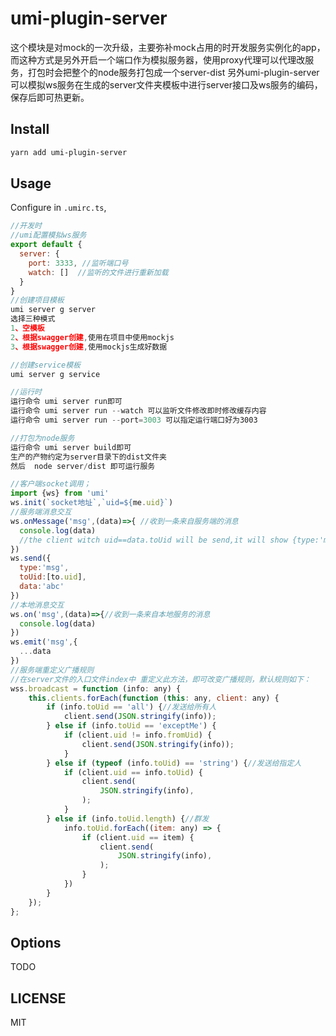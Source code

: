 # umi-plugin-server
这个模块是对mock的一次升级，主要弥补mock占用的时开发服务实例化的app，而这种方式是另外开启一个端口作为模拟服务器，使用proxy代理可以代理改服务，打包时会把整个的node服务打包成一个server-dist
另外umi-plugin-server 可以模拟ws服务在生成的server文件夹模板中进行server接口及ws服务的编码，保存后即可热更新。

## Install

```bash
yarn add umi-plugin-server
```

## Usage

Configure in `.umirc.ts`,

```js
//开发时
//umi配置模拟ws服务
export default {
  server: { 
    port: 3333, //监听端口号
    watch: []  //监听的文件进行重新加载
  }
}
//创建项目模板
umi server g server
选择三种模式
1、空模板
2、根据swagger创建,使用在项目中使用mockjs
3、根据swagger创建,使用mockjs生成好数据

//创建service模板
umi server g service

//运行时
运行命令 umi server run即可
运行命令 umi server run --watch 可以监听文件修改即时修改缓存内容
运行命令 umi server run --port=3003 可以指定运行端口好为3003

//打包为node服务
运行命令 umi server build即可
生产的产物约定为server目录下的dist文件夹
然后  node server/dist 即可运行服务
```
```js
//客户端socket调用；
import {ws} from 'umi'
ws.init(`socket地址`,`uid=${me.uid}`)
//服务端消息交互
ws.onMessage('msg',(data)=>{ //收到一条来自服务端的消息
  console.log(data)
  //the client witch uid==data.toUid will be send,it will show {type:'msg',data:'abc'}
})
ws.send({
  type:'msg',
  toUid:[to.uid],
  data:'abc'
})
//本地消息交互
ws.on('msg',(data)=>{//收到一条来自本地服务的消息
  console.log(data)
})
ws.emit('msg',{
  ...data
})
//服务端重定义广播规则
//在server文件的入口文件index中 重定义此方法，即可改变广播规则，默认规则如下：
wss.broadcast = function (info: any) {
    this.clients.forEach(function (this: any, client: any) {
        if (info.toUid == 'all') {//发送给所有人
            client.send(JSON.stringify(info));
        } else if (info.toUid == 'exceptMe') {
            if (client.uid != info.fromUid) {
                client.send(JSON.stringify(info));
            }
        } else if (typeof (info.toUid) == 'string') {//发送给指定人
            if (client.uid == info.toUid) {
                client.send(
                    JSON.stringify(info),
                );
            }
        } else if (info.toUid.length) {//群发
            info.toUid.forEach((item: any) => {
                if (client.uid == item) {
                    client.send(
                        JSON.stringify(info),
                    );
                }
            })
        }
    });
};
```




## Options

TODO

## LICENSE

MIT
